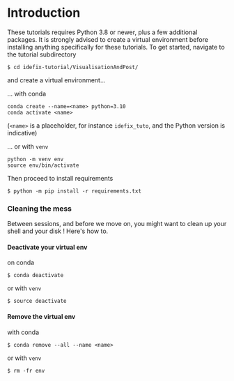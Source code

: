 # Introduction


These tutorials requires Python 3.8 or newer, plus a few additional packages. It is strongly advised to create a virtual
environment before installing anything specifically for these tutorials. To get
started, navigate to the tutorial subdirectory

```shell
$ cd idefix-tutorial/VisualisationAndPost/
```

and create a virtual environment...

... with conda
```shell
conda create --name=<name> python=3.10
conda activate <name>
```
(`<name>` is a placeholder, for instance `idefix_tuto`, and the Python version is
indicative)

... or with `venv`
```shell
python -m venv env
source env/bin/activate
```

Then proceed to install requirements
```shell
$ python -m pip install -r requirements.txt
```

### Cleaning the mess

Between sessions, and before we move on, you might want to clean up your shell and your
disk ! Here's how to.

#### Deactivate your virtual env

on conda
```shell
$ conda deactivate
```

or with `venv`
```shell
$ source deactivate
```

#### Remove the virtual env
with conda
```shell
$ conda remove --all --name <name>
```

or with `venv`
```shell
$ rm -fr env
```
